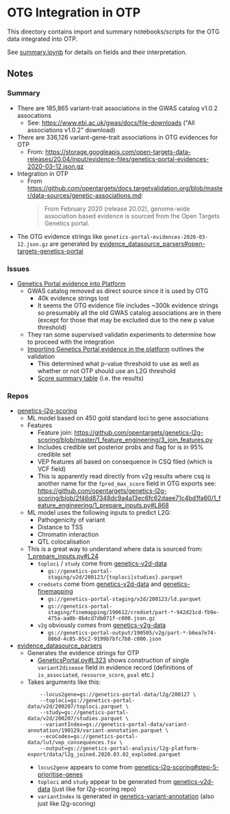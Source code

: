 # OTG Integration in OTP

This directory contains import and summary notebooks/scripts for the OTG data integrated into OTP.

See [summary.ipynb](summary.ipynb) for details on fields and their interpretation.

## Notes

### Summary 

- There are 185,865 variant-trait associations in the GWAS catalog v1.0.2 assocations
    - See: https://www.ebi.ac.uk/gwas/docs/file-downloads ("All associations v1.0.2" download)
- There are 336,126 variant-gene-trait associations in OTG evidences for OTP
    - From: https://storage.googleapis.com/open-targets-data-releases/20.04/input/evidence-files/genetics-portal-evidences-2020-03-12.json.gz
- Integration in OTP
    - From https://github.com/opentargets/docs.targetvalidation.org/blob/master/data-sources/genetic-associations.md:
        > From February 2020 (release 20.02), genome-wide association based evidence is sourced from the Open Targets Genetics portal.
- The OTG evidence strings like `genetics-portal-evidences-2020-03-12.json.gz` are generated by [evidence_datasource_parsers#open-targets-genetics-portal](https://github.com/opentargets/evidence_datasource_parsers/tree/adb5944db30c342954fbf3d843b7f0f84592776e#open-targets-genetics-portal)

### Issues

- [Genetics Portal evidence into Platform](https://github.com/opentargets/platform/issues/815)
    - GWAS catalog removed as direct source since it is used by OTG
        - 40k evidence strings lost
        - It seems the OTG evidence file includes ~300k evidence strings so presumably all the old GWAS catalog associations are in there (except for those that may be excluded due to the new p value threshold)
    - They ran some supervised validatin experiments to determine how to proceed with the integration
    - [Importing Genetics Portal evidence in the platform](https://docs.google.com/document/d/1v364IIWYiMmXXVV4JuNozZwPb-Xgb5faiQMpmqr1sTc/edit#heading=h.7bpw3mkvquxy) outlines the validation
        - This determined what p-value threshold to use as well as whether or not OTP should use an L2G threshold
        - [Score summary table](https://docs.google.com/spreadsheets/d/1G7XyzSgprJ6onwMiH1veSWS0BjZdeKbcxAjuYNcToxE/edit#gid=923997907) (i.e. the results)

### Repos

- [genetics-l2g-scoring](https://github.com/opentargets/genetics-l2g-scoring)
    - ML model based on 450 gold standard loci to gene associations 
    - Features 
        - Feature join: https://github.com/opentargets/genetics-l2g-scoring/blob/master/1_feature_engineering/3_join_features.py
        - Includes credible set posterior probs and flag for is in 95% credible set 
        - VEP features all based on consequence in CSQ filed (which is VCF field)
        - This is apparently read directly from v2g results where csq is another name for the `fpred_max_score` field in OTG exports 
            see: https://github.com/opentargets/genetics-l2g-scoring/blob/2f46d87348dc9a4a13ec6fc62daee71c4bd1fa60/1_feature_engineering/1_prepare_inputs.py#L868
    - ML model uses the following inputs to predict L2G:
        - Pathogenicity of variant 
        - Distance to TSS 
        - Chromatin interaction 
        - QTL colocalisation 
    - This is a great way to understand where data is sourced from: [1_prepare_inputs.py#L24](https://github.com/opentargets/genetics-l2g-scoring/blob/bcb09dc01f5fa7429480a84dd114d9a56a530413/1_feature_engineering/1_prepare_inputs.py#L24)
        - `toploci` / `study` come from [genetics-v2d-data](https://github.com/opentargets/genetics-v2d-data)
            - `gs://genetics-portal-staging/v2d/200123/{toploci|studies}.parquet`
        - `credsets` come from [genetics-v2d-data](https://github.com/opentargets/genetics-v2d-data) and [genetics-finemapping](https://github.com/opentargets/genetics-finemapping)
            - `gs://genetics-portal-staging/v2d/200123/ld.parquet`
            - `gs://genetics-portal-staging/finemapping/190612/credset/part-*-942d21cd-fb9e-475a-aa0b-8b4cd7db071f-c000.json.gz`
        - `v2g` obviously comes from [genetics-v2g-data](https://github.com/opentargets/genetics-v2g-data) 
            - `gs://genetics-portal-output/190505/v2g/part-*-b6ea7e74-886d-4c85-85c2-9199b7bfc7b8-c000.json`
- [evidence_datasource_parsers](https://github.com/opentargets/evidence_datasource_parsers)
    - Generates the evidence strings for OTP
        - [GeneticsPortal.py#L323](https://github.com/opentargets/evidence_datasource_parsers/blob/master/modules/GeneticsPortal.py#L323) shows construction of single `variant2disease` field in evidence record (definitions of `is_associated`, `resource_score`, `pval` etc.)
    - Takes arguments like this:
        ```
            --locus2gene=gs://genetics-portal-data/l2g/200127 \
            --toploci=gs://genetics-portal-data/v2d/200207/toploci.parquet \
            --study=gs://genetics-portal-data/v2d/200207/studies.parquet \
            --variantIndex=gs://genetics-portal-data/variant-annotation/190129/variant-annotation.parquet \
            --ecoCodes=gs://genetics-portal-data/lut/vep_consequences.tsv \
            --output=gs://genetics-portal-analysis/l2g-platform-export/data/l2g_joined.2020.03.02_exploded.parquet
        ```
        - `locus2gene` appears to come from [genetics-l2g-scoring#step-5-prioritise-genes](https://github.com/opentargets/genetics-l2g-scoring#step-5-prioritise-genes)
        - `toploci` and `study` appear to be generated from [genetics-v2d-data](https://github.com/opentargets/genetics-v2d-data) (just like for l2g-scoring repo)
        - `variantIndex` is generated in [genetics-variant-annotation](https://github.com/opentargets/genetics-variant-annotation) (also just like l2g-scoring)

